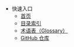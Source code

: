- 快速入口
  - <a href="#" onclick="window.location.hash = '#/Main_Page.html'; return false;">首页</a>
  - [目录索引](index.md)
  - [术语表（Glossary）](Glossary.md)
  - [GitHub 仓库](https://github.com/kuliantnt/plurality_wiki)

